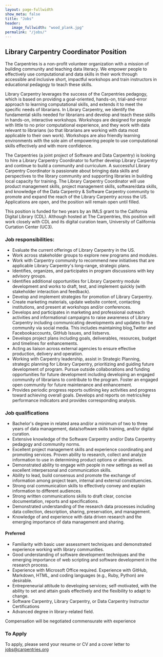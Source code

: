 ```yaml
---
layout: page-fullwidth
show_meta: false
title: "Jobs"
header:
   image_fullwidth: "wood_plank.jpg"
permalink: "/jobs/"
---
```


## Library Carpentry Coordinator Position

The Carpentries is a non-profit volunteer organization with a mission of building community and teaching data literacy. We empower people to effectively use computational and data skills in their work through accessible and inclusive short, impactful workshops and train instructors in educational pedagogy to teach these skills. 

Library Carpentry leverages the success of the Carpentries pedagogy, which is based on providing a goal-oriented, hands-on, trial-and-error approach to learning computational skills, and extends it to meet the specific needs of librarians. In Library Carpentry, we identify the fundamental skills needed for librarians and develop and teach these skills in hands-on, interactive workshops. Workshops are designed for people with little to no prior computational experience, and they work with data relevant to librarians (so that librarians are working with data most applicable to their own work). Workshops are also friendly learning environments with the sole aim of empowering people to use computational skills effectively and with more confidence.

The Carpentries (a joint project of Software and Data Carpentry) is looking to hire a Library Carpentry Coordinator to further develop Library Carpentry and continue to build a community and curriculum. A successful Library Carpentry Coordinator is passionate about bringing data skills and perspectives to the library community and supporting libraries in building local capacity for training. The Library Carpentry Coordinator will use product management skills, project management skills, software/data skills, and knowledge of the Data Carpentry & Software Carpentry community to promote and expand the reach of the Library Carpentry across the US. Applications are open, and the position will remain open until filled.

This position is funded for two years by an IMLS grant to the California Digital Library (CDL).  Although hosted at The Carpentries, this position will work closely with CDL and its digital curation team, University of California Curtation Center (UC3).  

### Job responsibilities:

- Evaluate the current offerings of Library Carpentry in the US.
- Work across stakeholder groups to explore new programs and modules. 
- Work with Carpentry community to recommend new initiatives that are applicable Library Carpentry's long-range, strategic plans.
- Identifies, organizes, and participates in program discussions with key advisory groups. 
- Identifies additional opportunities for Library Carpentry module development and works to draft, test, and implement quickly (with stakeholder interaction and
feedback).
- Develop and implement strategies for promotion of Library Carpentry.
- Create marketing materials, update website content, contacting institutions, and present at workshops and/or conferences. 
- Develops and participates in marketing and professional outreach activities and informational campaigns to raise awareness of Library Carpentry including communicating developments and updates to the community via social media. This includes maintaining blog,Twitter and Facebookaccounts, GitHub Issues, and listservs.
- Develops project plans including goals, deliverables, resources, budget and timelines for enhancements. 
- Acting as liaison across external agencies to ensure effective production, delivery and operation.
- Working with Carpentry leadership, assist in Strategic Planning, strategic planning for Library Carpentry, prioritizing and guiding future development of program. Pursue outside collaborations and funding opportunities for future development including developing an engaged community of librarians to contribute to the program. Foster an engaged open community for future maintenance and enhancement.
- Provides periodic progress reports outlining key activities and progress toward achieving overall goals. Develops and reports on metrics/key performance indicators and provides corresponding analysis.

### Job qualifications

- Bachelor's degree in related area and/or a minimum of two to three years of data management, data/software skills training, and/or digital curation.
- Extensive knowledge of the Software Carpentry and/or Data Carpentry pedagogy and community norms.
- Excellent project management skills and experience coordinating and promoting services. Proven ability to research, collect and analyze information to use in determining product options or alternatives.
- Demonstrated ability to engage with people in new settings as well as excellent interpersonal and communication skills.
- Ability to lead, build consensus and promote the exchange of information among project team, internal and external constituencies.
- Strong oral communication skills to effectively convey and explain information to different audiences.
- Strong written communications skills to draft clear, concise documentation, reports and specifications.
- Demonstrated understanding of the research data processes including data collection, description, sharing, preservation, and management.
- Knowledge of and experience with data driven research and the emerging importance of data management and sharing.

#### Preferred 

- Familiarity with basic user assessment techniques and demonstrated experience working with library communities.
- Good understanding of software development techniques and the emerging importance of web scripting and software development in the research process.
- Experience with Microsoft Office required. Experience with GitHub, Markdown, HTML, and coding languages (e.g., Ruby, Python) are desirable.
- Entrepreneurial attitude to developing services; self-motivated, with the ability to set and attain goals effectively and the flexibility to adapt to change.
- Software Carpentry, Library Carpentry, or Data Carpentry Instructor Certifications 
- Advanced degree in library-related field.

Compensation will be negotiated commensurate with experience

### To Apply

To apply, please send your resume or CV and a cover letter to [jobs@carpentries.org](mailto:jobs@carpentries.org)


